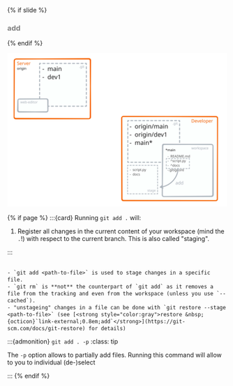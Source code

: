 {% if slide %}
### <i class="fab fa-git"></i> <strong style="color:gray">add</strong>
{% endif %}

![add view](figures/add_view.svg)

{% if page %}
:::{card} Running `git add .` will:

1. Register all changes in the current content of your workspace (mind the `.`!) with respect to the current branch. This is also called "staging".

:::

```{note}

- `git add <path-to-file>` is used to stage changes in a specific file.
- `git rm` is **not** the counterpart of `git add` as it removes a file from the tracking and even from the workspace (unless you use `--cached`).
- "unstageing" changes in a file can be done with `git restore --stage <path-to-file>` (see [<strong style="color:gray">restore &nbsp;{octicon}`link-external;0.8em;add`</strong>](https://git-scm.com/docs/git-restore) for details)

```

:::{admonition} `git add . -p`
:class: tip

The `-p` option allows to partially add files.
Running this command will allow to you to individual (de-)select

:::
{% endif %}
